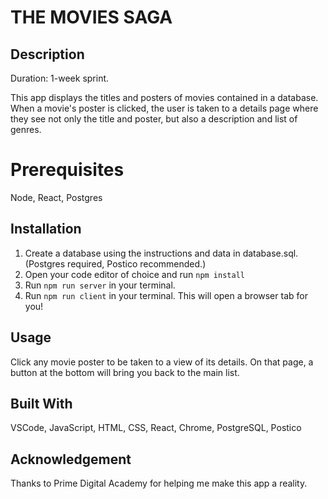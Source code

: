 # THE MOVIES SAGA

## Description

Duration: 1-week sprint.

This app displays the titles and posters of movies contained in a database. When a movie's poster is clicked, the user is taken to a details page where they see not only the title and poster, but also a description and list of genres.

# Prerequisites

Node, React, Postgres

## Installation

1. Create a database using the instructions and data in database.sql. (Postgres required, Postico recommended.)
2. Open your code editor of choice and run `npm install`
3. Run `npm run server` in your terminal.
4. Run `npm run client` in your terminal.  This will open a browser tab for you!

## Usage

Click any movie poster to be taken to a view of its details. On that page, a button at the bottom will bring you back to the main list.

## Built With

VSCode, JavaScript, HTML, CSS, React, Chrome, PostgreSQL, Postico

## Acknowledgement

Thanks to Prime Digital Academy for helping me make this app a reality.